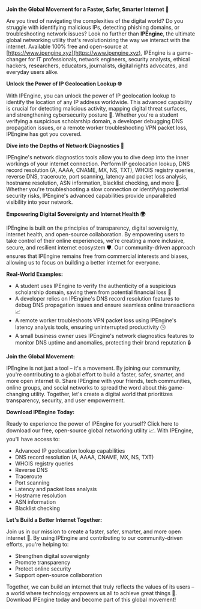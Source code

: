 **Join the Global Movement for a Faster, Safer, Smarter Internet 🚀**

Are you tired of navigating the complexities of the digital world? Do you struggle with identifying malicious IPs, detecting phishing domains, or troubleshooting network issues? Look no further than **IPEngine**, the ultimate global networking utility that's revolutionizing the way we interact with the internet. Available 100% free and open-source at [https://www.ipengine.xyz](https://www.ipengine.xyz), IPEngine is a game-changer for IT professionals, network engineers, security analysts, ethical hackers, researchers, educators, journalists, digital rights advocates, and everyday users alike.

**Unlock the Power of IP Geolocation Lookup 🌐**

With IPEngine, you can unlock the power of IP geolocation lookup to identify the location of any IP address worldwide. This advanced capability is crucial for detecting malicious activity, mapping digital threat surfaces, and strengthening cybersecurity posture 🔐. Whether you're a student verifying a suspicious scholarship domain, a developer debugging DNS propagation issues, or a remote worker troubleshooting VPN packet loss, IPEngine has got you covered.

**Dive into the Depths of Network Diagnostics 📡**

IPEngine's network diagnostics tools allow you to dive deep into the inner workings of your internet connection. Perform IP geolocation lookup, DNS record resolution (A, AAAA, CNAME, MX, NS, TXT), WHOIS registry queries, reverse DNS, traceroute, port scanning, latency and packet loss analysis, hostname resolution, ASN information, blacklist checking, and more 🤯. Whether you're troubleshooting a slow connection or identifying potential security risks, IPEngine's advanced capabilities provide unparalleled visibility into your network.

**Empowering Digital Sovereignty and Internet Health 🌍**

IPEngine is built on the principles of transparency, digital sovereignty, internet health, and open-source collaboration. By empowering users to take control of their online experiences, we're creating a more inclusive, secure, and resilient internet ecosystem 🛡️. Our community-driven approach ensures that IPEngine remains free from commercial interests and biases, allowing us to focus on building a better internet for everyone.

**Real-World Examples:**

* A student uses IPEngine to verify the authenticity of a suspicious scholarship domain, saving them from potential financial loss 💸
* A developer relies on IPEngine's DNS record resolution features to debug DNS propagation issues and ensure seamless online transactions 📈
* A remote worker troubleshoots VPN packet loss using IPEngine's latency analysis tools, ensuring uninterrupted productivity 🕒
* A small business owner uses IPEngine's network diagnostics features to monitor DNS uptime and anomalies, protecting their brand reputation 🔒

**Join the Global Movement:**

IPEngine is not just a tool – it's a movement. By joining our community, you're contributing to a global effort to build a faster, safer, smarter, and more open internet 🌐. Share IPEngine with your friends, tech communities, online groups, and social networks to spread the word about this game-changing utility. Together, let's create a digital world that prioritizes transparency, security, and user empowerment.

**Download IPEngine Today:**

Ready to experience the power of IPEngine for yourself? Click here to download our free, open-source global networking utility 📈. With IPEngine, you'll have access to:

* Advanced IP geolocation lookup capabilities
* DNS record resolution (A, AAAA, CNAME, MX, NS, TXT)
* WHOIS registry queries
* Reverse DNS
* Traceroute
* Port scanning
* Latency and packet loss analysis
* Hostname resolution
* ASN information
* Blacklist checking

**Let's Build a Better Internet Together:**

Join us in our mission to create a faster, safer, smarter, and more open internet 🚀. By using IPEngine and contributing to our community-driven efforts, you're helping to:

* Strengthen digital sovereignty
* Promote transparency
* Protect online security
* Support open-source collaboration

Together, we can build an internet that truly reflects the values of its users – a world where technology empowers us all to achieve great things 🌟. Download IPEngine today and become part of this global movement!